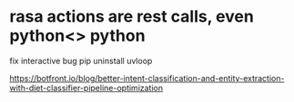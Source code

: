 # rasa actions are rest calls, even python<> python


fix interactive bug
pip uninstall uvloop


https://botfront.io/blog/better-intent-classification-and-entity-extraction-with-diet-classifier-pipeline-optimization
